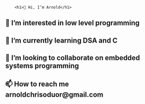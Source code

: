         <h1>👋 Hi, I’m Arnold</h1>
<h2>👀 I’m interested in low level programming </h2>
<h2>🌱 I’m currently learning DSA and C</h2>
<h2>💞️ I’m looking to collaborate on embedded systems programming </h2>
<h2>📫 How to reach me arnoldchrisoduor@gmail.com</h2>

<!---
arnoldchrisoduor1/arnoldchrisoduor1 is a ✨ special ✨ repository because its `README.md` (this file) appears on your GitHub profile.
You can click the Preview link to take a look at your changes.
--->
